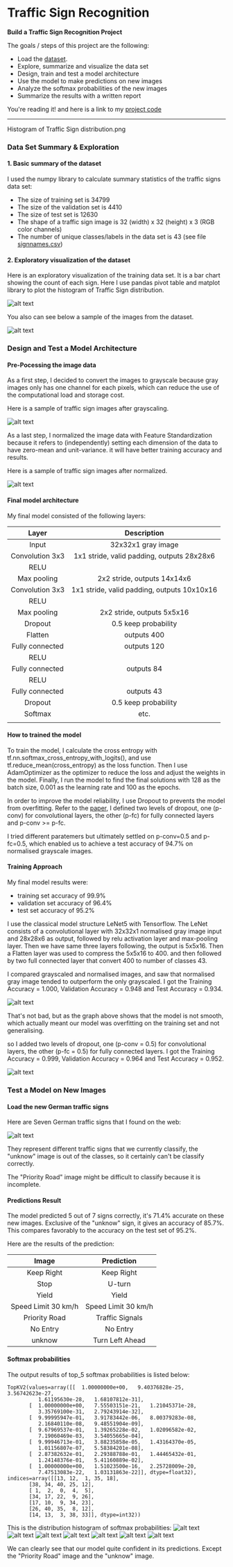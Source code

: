 # **Traffic Sign Recognition** 

**Build a Traffic Sign Recognition Project**

The goals / steps of this project are the following:
* Load the [dataset](https://s3-us-west-1.amazonaws.com/udacity-selfdrivingcar/traffic-signs-data.zip). 
* Explore, summarize and visualize the data set
* Design, train and test a model architecture
* Use the model to make predictions on new images
* Analyze the softmax probabilities of the new images
* Summarize the results with a written report

You're reading it! and here is a link to my [project code](https://github.com/jingr1/CarND-Traffic-Sign-Classifier-Project/blob/master/Traffic_Sign_Classifier.ipynb)

[//]: # (Image References)

[image1]: ./writeup/Histogram_of_Traffic_Sign_distribution.png "Visualization"
[image2]: ./writeup/image_samples.png "Visualization"
[image3]: ./writeup/grayscaled.png "grayscale"
[image4]: ./writeup/normalized.png "normalized"
[image5]: ./writeup/accuracy_normalized.png "accuracy_normalized"
[image6]: ./writeup/accuracy_dropout0.5.png "accuracy_dropout0.5"
[image7]: ./writeup/new_images.png "new_images"
[image8]: ./writeup/softmax_1.png "Traffic Sign"
[image9]: ./writeup/softmax_2.png "Traffic Sign"
[image10]: ./writeup/softmax_3.png "Traffic Sign"
[image11]: ./writeup/softmax_4.png "Traffic Sign"
[image12]: ./writeup/softmax_5.png "Traffic Sign"
[image13]: ./writeup/softmax_6.png "Traffic Sign"
[image14]: ./writeup/softmax_7.png "Traffic Sign"


---
Histogram of Traffic Sign distribution.png
### Data Set Summary & Exploration

#### 1. Basic summary of the dataset
I used the numpy library to calculate summary statistics of the traffic
signs data set:

* The size of training set is 34799
* The size of the validation set is 4410
* The size of test set is 12630
* The shape of a traffic sign image is 32 (width) x 32 (height) x 3 (RGB color channels)
* The number of unique classes/labels in the data set is 43 (see file [signnames.csv](./signnames.csv))

#### 2. Exploratory visualization of the dataset
Here is an exploratory visualization of the training data set. It is a bar chart showing the count of each sign. Here I use pandas pivot table and matplot library to plot the histogram of Traffic Sign distribution.

![alt text][image1]

You also can see below a sample of the images from the dataset.

![alt text][image2]


### Design and Test a Model Architecture

#### Pre-Pocessing the image data
As a first step, I decided to convert the images to grayscale because gray images only has one channel for each pixels, which can reduce the use of the computational load and storage cost.

Here is a sample of traffic sign images after grayscaling.

![alt text][image3]

As a last step, I normalized the image data with Feature Standardization because it refers to (independently) setting each dimension of the data to have zero-mean and unit-variance. it will have better training accuracy and results.

Here is a sample of traffic sign images after normalized.

![alt text][image4]

#### Final model architecture
My final model consisted of the following layers:

| Layer                 |     Description                               | 
|:---------------------:|:---------------------------------------------:| 
| Input                 | 32x32x1 gray image                            | 
| Convolution 3x3       | 1x1 stride, valid padding, outputs 28x28x6    |
| RELU                  |                                               |
| Max pooling           | 2x2 stride, outputs 14x14x6                   |
| Convolution 3x3       | 1x1 stride, valid padding, outputs 10x10x16   |
| RELU                  |                                               |
| Max pooling           | 2x2 stride, outputs 5x5x16                    |
| Dropout               | 0.5 keep probability                          |
| Flatten               | outputs 400                                   |
| Fully connected       | outputs 120                                   |
| RELU                  |                                               |
| Fully connected       | outputs 84                                    |
| RELU                  |                                               |
| Fully connected       | outputs 43                                    |
| Dropout               | 0.5 keep probability                          |
| Softmax               | etc.                                          |
|                       |                                               |

#### How to trained the model
To train the model, I calculate the cross entropy with tf.nn.softmax_cross_entropy_with_logits(), and use tf.reduce_mean(cross_entropy) as the loss function.
Then I use AdamOptimizer as the optimizer to reduce the loss and adjust the weights in the model.
Finally, I run the model to find the final solutions with 128 as the batch size, 0.001 as the learning rate and 100 as the epochs.

In order to improve the model reliability, I use Dropout to prevents the model from overfitting.
Refer to the [paper](http://jmlr.org/papers/volume15/srivastava14a/srivastava14a.pdf),
I defined two levels of dropout, one (p-conv) for convolutional layers, the other (p-fc) for fully connected layers and p-conv >= p-fc.

I tried different paratemers but ultimately settled on p-conv=0.5 and p-fc=0.5, which enabled us to achieve a test accuracy of 94.7% on normalised grayscale images.
#### Training Approach

My final model results were:
* training set accuracy of 99.9%
* validation set accuracy of 96.4% 
* test set accuracy of 95.2%

I use the classical model structure LeNet5 with Tensorflow. The LeNet consists of a convolutional layer with 32x32x1 normalised gray image input and 28x28x6 as output, followed by relu activation layer and max-pooling layer. Then we have same three layers following, the output is 5x5x16. Then a Flatten layer was used to compress the 5x5x16 to 400. and then followed by two full connected layer that convert 400 to number of classes 43. 

 I compared grayscaled and normalised images, and saw that normalised gray image tended to outperform the only grayscaled. I got the Training Accuracy = 1.000, Validation Accuracy = 0.948 and Test Accuracy = 0.934. 

 ![alt text][image5]

 That's not bad, but as the graph above shows that the model is not smooth, which actually meant our model was overfitting on the training set and not generalising.

so I added two levels of dropout, one (p-conv = 0.5) for convolutional layers, the other (p-fc = 0.5) for fully connected layers. I got the Training Accuracy = 0.999, Validation Accuracy = 0.964 and Test Accuracy = 0.952. 

 ![alt text][image6]

### Test a Model on New Images

#### Load the new German traffic signs
Here are Seven German traffic signs that I found on the web:

![alt text][image3]

They represent different traffic signs that we currently classify, the "unknow" image is out of the classes, so it certainly can't be classify correctly.

The "Priority Road" image might be difficult to classify because it is incomplete. 

#### Predictions Result

The model predicted 5 out of 7 signs correctly, it's 71.4% accurate on these new images.
Exclusive of the "unknow" sign, it gives an accuracy of 85.7%. This compares favorably to the accuracy on the test set of 95.2%.

Here are the results of the prediction:

| Image                 |     Prediction                                | 
|:---------------------:|:---------------------------------------------:| 
| Keep Right            | Keep Right                                    | 
| Stop                  | U-turn                                        |
| Yield                 | Yield                                         |
| Speed Limit 30 km/h   | Speed Limit 30 km/h                           |
| Priority Road         | Traffic Signals                               |
| No Entry              | No Entry                                      |
| unknow                | Turn Left Ahead                               |

#### Softmax probabilities

The output results of top_5 softmax probabilities is listed below:

```
TopKV2(values=array([[  1.00000000e+00,   9.40376828e-25,   3.56742623e-27,
          1.61195630e-28,   1.68107812e-31],
       [  1.00000000e+00,   7.55503151e-21,   1.21045371e-28,
          3.35769100e-31,   2.79243914e-32],
       [  9.99995947e-01,   3.91783442e-06,   8.00379283e-08,
          2.16840110e-08,   9.48551904e-09],
       [  9.67969537e-01,   1.39265228e-02,   1.02096582e-02,
          7.19060469e-03,   3.54055665e-04],
       [  9.99946713e-01,   3.88235858e-05,   1.43164370e-05,
          1.01156807e-07,   5.58384201e-08],
       [  2.87382632e-01,   2.29388788e-01,   1.44465432e-01,
          1.24148376e-01,   5.41160889e-02],
       [  1.00000000e+00,   1.51023500e-16,   2.25728009e-20,
          7.47513083e-22,   1.03131863e-22]], dtype=float32), indices=array([[13, 12,  1, 35, 18],
       [38, 34, 40, 25, 12],
       [ 1,  2,  0,  4,  5],
       [34, 17, 22,  9, 26],
       [17, 10,  9, 34, 23],
       [26, 40, 35,  8, 12],
       [14, 13,  3, 38, 33]], dtype=int32))
```

This is the distribution histogram of softmax probabilities:
![alt text][image8] ![alt text][image9] ![alt text][image10] 
![alt text][image11] ![alt text][image12] ![alt text][image13] 
![alt text][image14]

We can clearly see that our model quite confident in its predictions. Except the "Priority Road" image and the "unknow" image.

